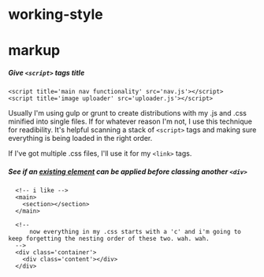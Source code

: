 working-style
=============

# markup

##### Give ``<script>`` tags **title**
```
<script title='main nav functionality' src='nav.js'></script>
<script title='image uploader' src='uploader.js'></script>
```

Usually I'm using gulp or grunt to create distributions with my .js and .css minified into single files. If for whatever reason I'm not, I use this technique for readibility. It's helpful scanning a stack of ``<script>`` tags and making sure everything is being loaded in the right order.

If I've got multiple .css files, I'll use it for my ``<link>`` tags.


##### See if an [existing element](https://developer.mozilla.org/en-US/docs/Web/Guide/HTML/HTML5/HTML5_element_list) can be applied before classing another ``<div>``

```
  <!-- i like -->
  <main>
    <section></section>
  </main>

  <!-- 
      now everything in my .css starts with a 'c' and i'm going to keep forgetting the nesting order of these two. wah. wah. 
  -->
  <div class='container'>
    <div class='content'></div>
  </div>
```


